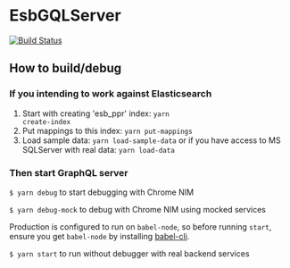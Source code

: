# EsbGQLServer
[![Build Status](https://travis-ci.org/Tel-Aviv/EsbGQLServer.svg?branch=master)](https://travis-ci.org/Tel-Aviv/EsbGQLServer) 

## How to build/debug

### If you intending to work against Elasticsearch
1. Start with creating 'esb_ppr' index: <code>yarn create-index</code>
2. Put mappings to this index: <code>yarn put-mappings</code>
3. Load sample data: <code>yarn load-sample-data</code> 
or if you have access to MS SQLServer with real data: <code>yarn load-data</code>

### Then start GraphQL server
<code>$ yarn debug</code> to start debugging with Chrome NIM

<code>$ yarn debug-mock</code> to debug with Chrome NIM using mocked services

Production is configured to run on <code>babel-node</code>, so before running <code>start</code>, ensure you get <code>babel-node</code> by installing [babel-cli](https://babeljs.io/docs/usage/cli/).

<code>$ yarn start</code> to run without debugger with real backend services

